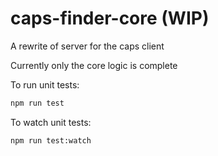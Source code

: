 # caps-finder-core (WIP)

A rewrite of server for the caps client

Currently only the core logic is complete

To run unit tests:

```sh
npm run test
```

To watch unit tests:

```sh
npm run test:watch
```
